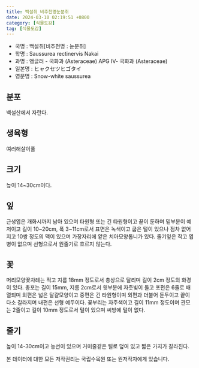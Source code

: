 ```yaml
---
title: 백설취_비추천명눈분취
date: 2024-03-10 02:19:51 +0800
category: [식물도감]
tag: [식물도감]
---
```




- 국명 : 백설취[비추천명 : 눈분취]
- 학명 : Saussurea rectinervis Nakai
- 과명 : 앵글러 - 국화과 (Asteraceae) APG Ⅳ- 국화과 (Asteraceae)
- 일본명 : ヒャクセツヒゴタイ
- 영문명 : Snow-white saussurea


## 분포
백설산에서 자란다.
## 생육형
여러해살이풀
## 크기
높이 14~30cm이다.
## 잎
근생엽은 개화시까지 남아 있으며 타원형 또는 긴 타원형이고 끝이 둔하며 밑부분이 예저이고 길이 10~20cm, 폭 3~11cm로서 표면은 녹색이고 굽은 털이 있으나 점차 없어지고 10쌍 정도의 맥이 있으며 가장자리에 얕은 치아모양톱니가 있다. 줄기잎은 작고 엽병이 없으며 선형으로서 원줄기로 흐르지 않는다.
## 꽃
머리모양꽃차례는 적고 지름 18mm 정도로서 총상으로 달리며 길이 2cm 정도의 화경이 있다. 총포는 길이 15mm, 지름 2cm로서 윗부분에 자줏빛이 돌고 포편은 6줄로 배열되며 외편은 넓은 달걀모양이고 중편은 긴 타원형이며 외편과 더불어 둔두이고 끝이 다소 갈라지며 내편은 선형 예두이다. 꽃부리는 자주색이고 길이 11mm 정도이며 관모는 2줄이고 길이 10mm 정도로서 털이 있으며 씨방에 털이 없다.
## 줄기
높이 14-30cm이고 능선이 있으며 거미줄같은 털로 덮여 있고 짧은 가지가 갈라진다.






본 데이터에 대한 모든 저작권리는 국립수목원 또는 원저작자에게 있습니다.
